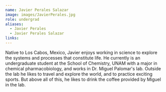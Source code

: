 ```yaml
---
name: Javier Perales Salazar
image: images/JavierPerales.jpg
role: undergrad
aliases:
  - Javier Perales
  - Javier Perales Salazar
links:
---
```


Native to Los Cabos, Mexico, Javier enjoys working in science to explore the systems and processes that constitute life. He currently is an undergraduate student at the School of Chemistry, UNAM with a major in chemical pharmacobiology, and works in Dr. Miguel Palomar's lab. Outside the lab he likes to travel and explore the world, and to practice exciting sports. But above all of this, he likes to drink the coffee provided by Miguel in the lab. 
